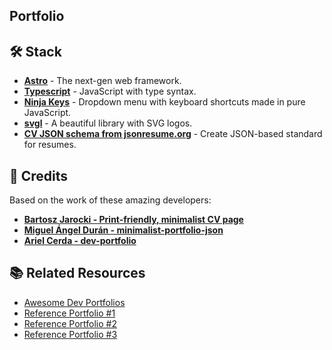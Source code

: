 ## Portfolio

## 🛠️ Stack

- [**Astro**](https://astro.build/) - The next-gen web framework.
- [**Typescript**](https://www.typescriptlang.org/) - JavaScript with type syntax.
- [**Ninja Keys**](https://github.com/ssleptsov/ninja-keys) - Dropdown menu with keyboard shortcuts made in pure JavaScript.
- [**svgl**](https://svgl.app/?search=gpt) - A beautiful library with SVG logos.
- [**CV JSON schema from jsonresume.org**](https://jsonresume.org/schema/) - Create JSON-based standard for resumes.

## 🚀 Credits

Based on the work of these amazing developers:

- [**Bartosz Jarocki - Print-friendly, minimalist CV page**](https://github.com/BartoszJarocki/cv)
- [**Miguel Ángel Durán - minimalist-portfolio-json**](https://github.com/midudev/minimalist-portfolio-json)
- [**Ariel Cerda - dev-portfolio**](https://github.com/Smilesharks/dev-portfolio)

## 📚 Related Resources

- [Awesome Dev Portfolios](https://awesome-dev-portfolios.vercel.app/portfolios)
- [Reference Portfolio #1](https://portfoliocv-astro.netlify.app/)
- [Reference Portfolio #2](https://rishilol.vercel.app/)
- [Reference Portfolio #3](https://v0-portfolio-navy-delta.vercel.app/)
